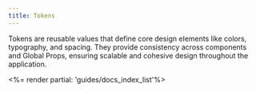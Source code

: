 ```yaml
---
title: Tokens
---
```


Tokens are reusable values that define core design elements like colors, typography, and spacing. They provide consistency across components and Global Props, ensuring scalable and cohesive design throughout the application.

<div>
  <%= render partial: 'guides/docs_index_list'%>
</div>
